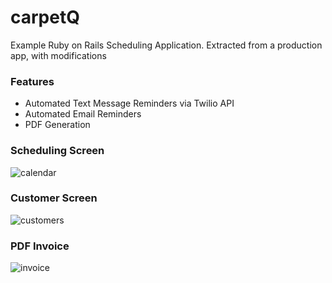 # carpetQ

Example Ruby on Rails Scheduling Application. Extracted from a production app, with modifications

### Features
 * Automated Text Message Reminders via Twilio API
 * Automated Email Reminders
 * PDF Generation

### Scheduling Screen
![calendar](https://user-images.githubusercontent.com/843024/206944343-5913be90-52ce-4f53-a75e-ab799a3cbdc8.png)

### Customer Screen
![customers](https://user-images.githubusercontent.com/843024/206945187-d6d6262c-5351-4b8d-8a0b-a65e5c150cf2.png)

### PDF Invoice
![invoice](https://user-images.githubusercontent.com/843024/206945686-0c48346f-b187-45f7-baef-c9ba9dd30dbe.png)
